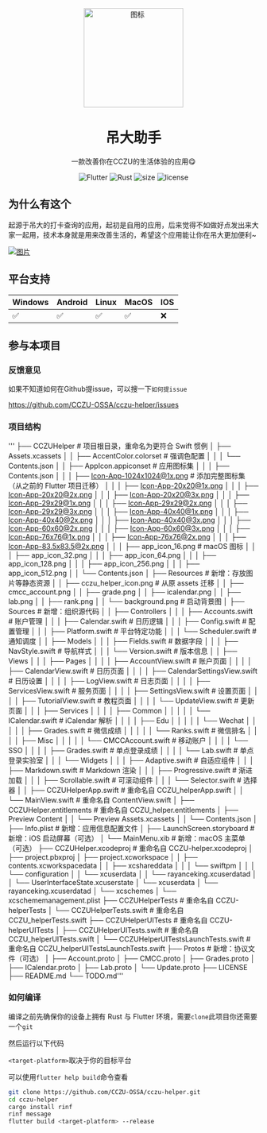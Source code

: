<div align=center>
  <img width=200 src="assets\cczu_helper_icon.png"  alt="图标"/>
  <h1 align="center">吊大助手</h1>
</div>

<div align=center>

一款改善你在CCZU的生活体验的应用😋

<img src="https://img.shields.io/badge/flutter-3+-blue" alt="Flutter">
  <img src="https://img.shields.io/badge/Rust-2021-brown" alt="Rust">
  <img src="https://img.shields.io/github/languages/code-size/CCZU-OSSA/cczu-helper?color=green" alt="size">
  <img src="https://img.shields.io/github/license/CCZU-OSSA/cczu-helper" alt="license">
</div>

## 为什么有这个

起源于吊大的打卡查询的应用，起初是自用的应用，后来觉得不如做好点发出来大家一起用，技术本身就是用来改善生活的，希望这个应用能让你在吊大更加便利~

[![图片](doc/screenshot.png)](https://github.com/CCZU-OSSA/cczu-helper/releases/latest)

## 平台支持

| Windows | Android | Linux | MacOS | IOS |
| ------- | ------- | ----- | ----- | --- |
| ✅       | ✅       | ✅     | ✅     | ❌   |


## 参与本项目

### 反馈意见

如果不知道如何在Github提issue，可以搜一下`如何提issue`

https://github.com/CCZU-OSSA/cczu-helper/issues

### 项目结构
''' 
├── CCZUHelper                         # 项目根目录，重命名为更符合 Swift 惯例
│   ├── Assets.xcassets
│   │   ├── AccentColor.colorset       # 强调色配置
│   │   │   └── Contents.json
│   │   ├── AppIcon.appiconset         # 应用图标集
│   │   │   ├── Contents.json
│   │   │   ├── Icon-App-1024x1024@1x.png  # 添加完整图标集（从之前的 Flutter 项目迁移）
│   │   │   ├── Icon-App-20x20@1x.png
│   │   │   ├── Icon-App-20x20@2x.png
│   │   │   ├── Icon-App-20x20@3x.png
│   │   │   ├── Icon-App-29x29@1x.png
│   │   │   ├── Icon-App-29x29@2x.png
│   │   │   ├── Icon-App-29x29@3x.png
│   │   │   ├── Icon-App-40x40@1x.png
│   │   │   ├── Icon-App-40x40@2x.png
│   │   │   ├── Icon-App-40x40@3x.png
│   │   │   ├── Icon-App-60x60@2x.png
│   │   │   ├── Icon-App-60x60@3x.png
│   │   │   ├── Icon-App-76x76@1x.png
│   │   │   ├── Icon-App-76x76@2x.png
│   │   │   ├── Icon-App-83.5x83.5@2x.png
│   │   │   ├── app_icon_16.png       # macOS 图标
│   │   │   ├── app_icon_32.png
│   │   │   ├── app_icon_64.png
│   │   │   ├── app_icon_128.png
│   │   │   ├── app_icon_256.png
│   │   │   ├── app_icon_512.png
│   │   └── Contents.json
│   ├── Resources                      # 新增：存放图片等静态资源
│   │   ├── cczu_helper_icon.png       # 从原 assets 迁移
│   │   ├── cmcc_account.png
│   │   ├── grade.png
│   │   ├── icalendar.png
│   │   ├── lab.png
│   │   ├── rank.png
│   │   └── background.png            # 启动背景图
│   ├── Sources                        # 新增：组织源代码
│   │   ├── Controllers
│   │   │   ├── Accounts.swift        # 账户管理
│   │   │   ├── Calendar.swift        # 日历逻辑
│   │   │   ├── Config.swift          # 配置管理
│   │   │   ├── Platform.swift        # 平台特定功能
│   │   │   └── Scheduler.swift       # 通知调度
│   │   ├── Models
│   │   │   ├── Fields.swift          # 数据字段
│   │   │   ├── NavStyle.swift        # 导航样式
│   │   │   └── Version.swift         # 版本信息
│   │   ├── Views
│   │   │   ├── Pages
│   │   │   │   ├── AccountView.swift      # 账户页面
│   │   │   │   ├── CalendarView.swift     # 日历页面
│   │   │   │   ├── CalendarSettingsView.swift # 日历设置
│   │   │   │   ├── LogView.swift          # 日志页面
│   │   │   │   ├── ServicesView.swift     # 服务页面
│   │   │   │   ├── SettingsView.swift     # 设置页面
│   │   │   │   ├── TutorialView.swift     # 教程页面
│   │   │   │   └── UpdateView.swift       # 更新页面
│   │   │   ├── Services
│   │   │   │   ├── Common
│   │   │   │   │   └── ICalendar.swift    # iCalendar 解析
│   │   │   │   ├── Edu
│   │   │   │   │   └── Wechat
│   │   │   │   │       ├── Grades.swift   # 微信成绩
│   │   │   │   │       └── Ranks.swift    # 微信排名
│   │   │   │   ├── Misc
│   │   │   │   │   └── CMCCAccount.swift  # 移动账户
│   │   │   │   └── SSO
│   │   │   │       ├── Grades.swift       # 单点登录成绩
│   │   │   │       └── Lab.swift          # 单点登录实验室
│   │   │   └── Widgets
│   │   │       ├── Adaptive.swift         # 自适应组件
│   │   │       ├── Markdown.swift         # Markdown 渲染
│   │   │       ├── Progressive.swift      # 渐进加载
│   │   │       ├── Scrollable.swift       # 可滚动组件
│   │   │       └── Selector.swift         # 选择器
│   │   ├── CCZUHelperApp.swift            # 重命名自 CCZU_helperApp.swift
│   │   └── MainView.swift                 # 重命名自 ContentView.swift
│   ├── CCZUHelper.entitlements            # 重命名自 CCZU_helper.entitlements
│   ├── Preview Content
│   │   └── Preview Assets.xcassets
│   │       └── Contents.json
│   ├── Info.plist                         # 新增：应用信息配置文件
│   ├── LaunchScreen.storyboard            # 新增：iOS 启动屏幕（可选）
│   └── MainMenu.xib                       # 新增：macOS 主菜单（可选）
├── CCZUHelper.xcodeproj                   # 重命名自 CCZU-helper.xcodeproj
│   ├── project.pbxproj
│   ├── project.xcworkspace
│   │   ├── contents.xcworkspacedata
│   │   ├── xcshareddata
│   │   │   └── swiftpm
│   │   │       └── configuration
│   │   └── xcuserdata
│   │       └── rayanceking.xcuserdatad
│   │           └── UserInterfaceState.xcuserstate
│   └── xcuserdata
│       └── rayanceking.xcuserdatad
│           └── xcschemes
│               └── xcschememanagement.plist
├── CCZUHelperTests                        # 重命名自 CCZU-helperTests
│   └── CCZUHelperTests.swift              # 重命名自 CCZU_helperTests.swift
├── CCZUHelperUITests                      # 重命名自 CCZU-helperUITests
│   ├── CCZUHelperUITests.swift            # 重命名自 CCZU_helperUITests.swift
│   └── CCZUHelperUITestsLaunchTests.swift # 重命名自 CCZU_helperUITestsLaunchTests.swift
├── Protos                                 # 新增：协议文件（可选）
│   ├── Account.proto
│   ├── CMCC.proto
│   ├── Grades.proto
│   ├── ICalendar.proto
│   ├── Lab.proto
│   └── Update.proto
├── LICENSE
├── README.md
└── TODO.md'''

### 如何编译

编译之前先确保你的设备上拥有 Rust 与 Flutter 环境，需要`clone`此项目你还需要一个`git`

然后运行以下代码

`<target-platform>`取决于你的目标平台

可以使用`flutter help build`命令查看

```sh
git clone https://github.com/CCZU-OSSA/cczu-helper.git
cd cczu-helper
cargo install rinf
rinf message
flutter build <target-platform> --release
```
